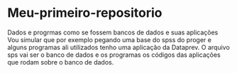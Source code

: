 # Meu-primeiro-repositorio
Dados e progrmas como se fossem bancos de dados e suas aplicações
Vou simular que por exemplo pegando uma base do spss do proger e alguns programas ali utilizados tenho uma aplicação da Dataprev. O arquivo sps vai ser o banco de dados e os programas os códigos das aplicações que rodam sobre o banco de dados.
